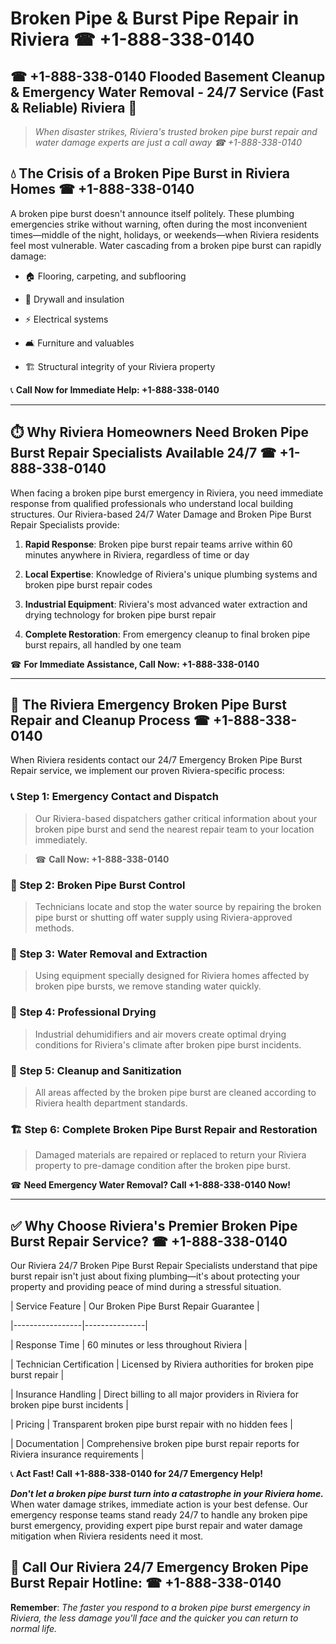 # Broken Pipe & Burst Pipe Repair in Riviera ☎ +1-888-338-0140  
## ☎ +1-888-338-0140 Flooded Basement Cleanup & Emergency Water Removal - 24/7 Service (Fast & Reliable) Riviera 🚨  

> *When disaster strikes, Riviera's trusted broken pipe burst repair and water damage experts are just a call away ☎ +1-888-338-0140*  

## 💧 The Crisis of a Broken Pipe Burst in Riviera Homes ☎ +1-888-338-0140  

A broken pipe burst doesn't announce itself politely. These plumbing emergencies strike without warning, often during the most inconvenient times—middle of the night, holidays, or weekends—when Riviera residents feel most vulnerable. Water cascading from a broken pipe burst can rapidly damage:  

* 🏠 Flooring, carpeting, and subflooring  
* 🧱 Drywall and insulation  
* ⚡ Electrical systems  
* 🛋️ Furniture and valuables  
* 🏗️ Structural integrity of your Riviera property  

📞 **Call Now for Immediate Help: +1-888-338-0140**  

---  

## ⏱️ Why Riviera Homeowners Need Broken Pipe Burst Repair Specialists Available 24/7 ☎ +1-888-338-0140  

When facing a broken pipe burst emergency in Riviera, you need immediate response from qualified professionals who understand local building structures. Our Riviera-based 24/7 Water Damage and Broken Pipe Burst Repair Specialists provide:  

1. **Rapid Response**: Broken pipe burst repair teams arrive within 60 minutes anywhere in Riviera, regardless of time or day  
2. **Local Expertise**: Knowledge of Riviera's unique plumbing systems and broken pipe burst repair codes  
3. **Industrial Equipment**: Riviera's most advanced water extraction and drying technology for broken pipe burst repair  
4. **Complete Restoration**: From emergency cleanup to final broken pipe burst repairs, all handled by one team  

☎ **For Immediate Assistance, Call Now: +1-888-338-0140**  

---  

## 🔧 The Riviera Emergency Broken Pipe Burst Repair and Cleanup Process ☎ +1-888-338-0140  

When Riviera residents contact our 24/7 Emergency Broken Pipe Burst Repair service, we implement our proven Riviera-specific process:  

### 📞 Step 1: Emergency Contact and Dispatch  
> Our Riviera-based dispatchers gather critical information about your broken pipe burst and send the nearest repair team to your location immediately.  
> ☎ **Call Now: +1-888-338-0140**  

### 🚿 Step 2: Broken Pipe Burst Control  
> Technicians locate and stop the water source by repairing the broken pipe burst or shutting off water supply using Riviera-approved methods.  

### 🌊 Step 3: Water Removal and Extraction  
> Using equipment specially designed for Riviera homes affected by broken pipe bursts, we remove standing water quickly.  

### 💨 Step 4: Professional Drying  
> Industrial dehumidifiers and air movers create optimal drying conditions for Riviera's climate after broken pipe burst incidents.  

### 🧼 Step 5: Cleanup and Sanitization  
> All areas affected by the broken pipe burst are cleaned according to Riviera health department standards.  

### 🏗️ Step 6: Complete Broken Pipe Burst Repair and Restoration  
> Damaged materials are repaired or replaced to return your Riviera property to pre-damage condition after the broken pipe burst.  

☎ **Need Emergency Water Removal? Call +1-888-338-0140 Now!**  

---  

## ✅ Why Choose Riviera's Premier Broken Pipe Burst Repair Service? ☎ +1-888-338-0140  

Our Riviera 24/7 Broken Pipe Burst Repair Specialists understand that pipe burst repair isn't just about fixing plumbing—it's about protecting your property and providing peace of mind during a stressful situation.  

| Service Feature | Our Broken Pipe Burst Repair Guarantee |  
|-----------------|---------------|  
| Response Time | 60 minutes or less throughout Riviera |  
| Technician Certification | Licensed by Riviera authorities for broken pipe burst repair |  
| Insurance Handling | Direct billing to all major providers in Riviera for broken pipe burst incidents |  
| Pricing | Transparent broken pipe burst repair with no hidden fees |  
| Documentation | Comprehensive broken pipe burst repair reports for Riviera insurance requirements |  

📞 **Act Fast! Call +1-888-338-0140 for 24/7 Emergency Help!**  

***Don't let a broken pipe burst turn into a catastrophe in your Riviera home.*** When water damage strikes, immediate action is your best defense. Our emergency response teams stand ready 24/7 to handle any broken pipe burst emergency, providing expert pipe burst repair and water damage mitigation when Riviera residents need it most.  

## 📱 Call Our Riviera 24/7 Emergency Broken Pipe Burst Repair Hotline: ☎ +1-888-338-0140  

**Remember**: *The faster you respond to a broken pipe burst emergency in Riviera, the less damage you'll face and the quicker you can return to normal life.*